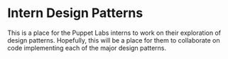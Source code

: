 Intern Design Patterns
======================

This is a place for the Puppet Labs interns to work on their exploration of
design patterns. Hopefully, this will be a place for them to collaborate on
code implementing each of the major design patterns.

